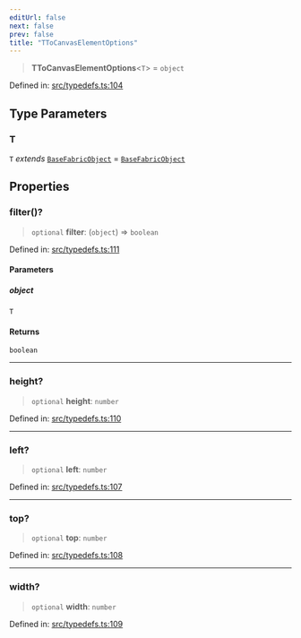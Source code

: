 ```yaml
---
editUrl: false
next: false
prev: false
title: "TToCanvasElementOptions"
---
```


> **TToCanvasElementOptions**\<`T`\> = `object`

Defined in: [src/typedefs.ts:104](https://github.com/fabricjs/fabric.js/blob/977f797255d8c56b5b68360b0d45bed33697d2e8/src/typedefs.ts#L104)

## Type Parameters

### T

`T` *extends* [`BaseFabricObject`](/api/classes/basefabricobject/) = [`BaseFabricObject`](/api/classes/basefabricobject/)

## Properties

### filter()?

> `optional` **filter**: (`object`) => `boolean`

Defined in: [src/typedefs.ts:111](https://github.com/fabricjs/fabric.js/blob/977f797255d8c56b5b68360b0d45bed33697d2e8/src/typedefs.ts#L111)

#### Parameters

##### object

`T`

#### Returns

`boolean`

***

### height?

> `optional` **height**: `number`

Defined in: [src/typedefs.ts:110](https://github.com/fabricjs/fabric.js/blob/977f797255d8c56b5b68360b0d45bed33697d2e8/src/typedefs.ts#L110)

***

### left?

> `optional` **left**: `number`

Defined in: [src/typedefs.ts:107](https://github.com/fabricjs/fabric.js/blob/977f797255d8c56b5b68360b0d45bed33697d2e8/src/typedefs.ts#L107)

***

### top?

> `optional` **top**: `number`

Defined in: [src/typedefs.ts:108](https://github.com/fabricjs/fabric.js/blob/977f797255d8c56b5b68360b0d45bed33697d2e8/src/typedefs.ts#L108)

***

### width?

> `optional` **width**: `number`

Defined in: [src/typedefs.ts:109](https://github.com/fabricjs/fabric.js/blob/977f797255d8c56b5b68360b0d45bed33697d2e8/src/typedefs.ts#L109)
